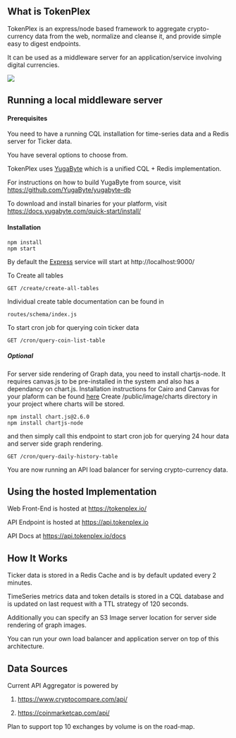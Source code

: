 

## What is TokenPlex

TokenPlex is an express/node based framework to aggregate crypto-currency data from the web, normalize and cleanse it, 
and provide simple easy to digest endpoints.

It can be used as a middleware server for an application/service involving digital currencies.

<img src="https://lh3.googleusercontent.com/FUinxX7di3izoyPTFAwWdYIU9Tl8I5_bnFUZdYGAbIbqkItpIPTHNND0eHaMQSQJA2XU3JWFCkRU_H13xE2otftJ8nYbnb_jJotdeXSCnscewHF6Hf0FfxSOe-emlyBRacFBKM7F9gthbz3dhaxzoiDFT5A6u3GTXFr31K_1OdtGmCO_iXys8hhGQ4W0jzIsrh-Ix_y3crat2cV8pM5UMnPR8tB9BZEizsuALwpUPyQ_DPGBH3uvjbeqDCJ94PcxWN604xSvmytmiPKz5cYS4B5512MvEQHpga8XRMQRRqsXtD-eVJ1madDdOTm8he0V13LmH_z-rS8uaw2XCtxABYQHEs2NXoWTRmyCxMmPOKrK4ti92EPlWSmn2z5dVdt1smJnZJfjK7dIpIxigU3nBoBlyhL3s01-Kc_MfVQ5Awd7w-GMHqtLYEj4_s3cB2p38tcWN0WDPXNme3rOyIlzoMPIDSkAItKIT8QEbZtK98bJIkMVEQIzvvwf79__mA_8Jn7jCdqdqO_mj9ZnuDQKlVM9padQl28MKL6kiSGRRzftTuVQs97_RAEkeL2DrDDn3OJnUNSLY2dQwKalUaHVvAUc6rTgjkDn5ft1I2nE0FYkgbisA84nldmRJAY4ce8r9IyCuuWedaFyP5oxJ25n2ACa7tDxNxmyI5U=w814-h872-no"/>

## Running a local middleware server 

#### Prerequisites
You need to have a running CQL installation for time-series data
and a Redis server for Ticker data.

You have several options to choose from.

TokenPlex uses [YugaByte](www.yugabyte.com) which is a unified CQL + Redis implementation.

For instructions on how to build YugaByte from source, visit 
https://github.com/YugaByte/yugabyte-db

To download and install binaries for your platform, visit
https://docs.yugabyte.com/quick-start/install/

#### Installation

```
npm install
npm start
```

By default the [Express](https://expressjs.com/) service will start at http://localhost:9000/

To Create all tables 

```
GET /create/create-all-tables
``` 

Individual create table documentation can be found in 

```
routes/schema/index.js

```
To start cron job for querying coin ticker data

```
GET /cron/query-coin-list-table 
```

##### Optional
For server side rendering of Graph data, you need to install chartjs-node.
It requires canvas.js to be pre-installed in the system and 
also has a dependancy on chart.js.
Installation instructions for Cairo and Canvas for your plaform can be found
 [here](https://github.com/Automattic/node-canvas#installation)
 Create /public/image/charts directory in your project where charts will be stored.

```
npm install chart.js@2.6.0
npm install chartjs-node
```
and then simply call this endpoint to start cron job for querying 24 hour data
and server side graph rendering.

```
GET /cron/query-daily-history-table
```

You are now running an API load balancer for serving crypto-currency data.


## Using the hosted Implementation

Web Front-End is hosted at https://tokenplex.io/

API Endpoint is hosted at https://api.tokenplex.io

API Docs at https://api.tokenplex.io/docs

## How It Works

Ticker data is stored in a Redis Cache and is by default updated every 2 minutes.

TimeSeries metrics data and token details is stored in a CQL database and is updated
on last request with a TTL strategy of 120 seconds.

Additionally you can specify an S3 Image server location for server side rendering of graph images.

You can run your own load balancer and application server on top of this architecture.

## Data Sources

Current API Aggregator is powered by

1. https://www.cryptocompare.com/api/ 

2. https://coinmarketcap.com/api/

Plan to support top 10 exchanges by volume is on the road-map. 
